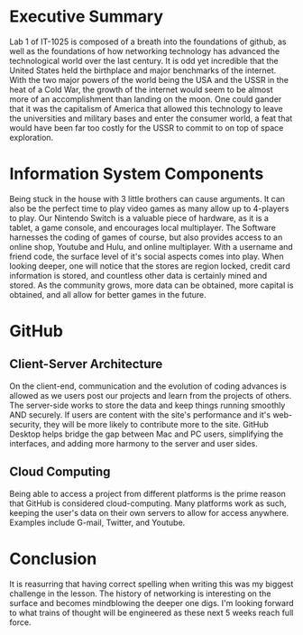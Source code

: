 
# Executive Summary  
Lab 1 of IT-1025 is composed of a breath into the foundations of github, as well as the foundations of how networking technology has advanced the technological world over the last century. It is odd yet incredible that the United States held the birthplace and major benchmarks of the internet. With the two major powers of the world being the USA and the USSR in the heat of a Cold War, the growth of the internet would seem to be almost more of an accomplishment than landing on the moon. One could gander that it was the capitalism of America that allowed this technology to leave the universities and military bases and enter the consumer world, a feat that would have been far too costly for the USSR to commit to on top of space exploration.

# Information System Components  
Being stuck in the house with 3 little brothers can cause arguments. It can also be the perfect time to play video games as many allow up to 4-players to play. Our Nintendo Switch is a valuable piece of hardware, as it is a tablet, a game console, and encourages local multiplayer. The Software harnesses the coding of games of course, but also provides access to an online shop, Youtube and Hulu, and online multiplayer. With a username and friend code, the surface level of it's social aspects comes into play. When looking deeper, one will notice that the stores are region locked, credit card information is stored, and countless other data is certainly mined and stored. As the community grows, more data can be obtained, more capital is obtained, and all allow for better games in the future.

# GitHub  
## Client-Server Architecture  
On the client-end, communication and the evolution of coding advances is allowed as we users post our projects and learn from the projects of others. The server-side works to store the data and keep things running smoothly AND securely. If users are content with the site's performance and it's web-security, they will be more likely to contribute more to the site. GitHub Desktop helps bridge the gap between Mac and PC users, simplifying the interfaces, and adding more harmony to the server and user sides.

##  Cloud Computing 
 Being able to access a project from different platforms is the prime reason that GitHub is considered cloud-computing. Many platforms work as such, keeping the user's data on their own servers to allow for access anywhere. Examples include G-mail, Twitter, and Youtube.

# Conclusion  
It is reasurring that having correct spelling when writing this was my biggest challenge in the lesson. The history of networking is interesting on the surface and becomes mindblowing the deeper one digs. I'm looking forward to what trains of thought will be engineered as these next 5 weeks reach full force.
